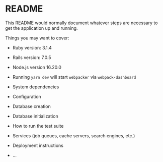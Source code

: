# README

This README would normally document whatever steps are necessary to get the
application up and running.

Things you may want to cover:

* Ruby version: 3.1.4

* Rails version: 7.0.5

* Node.js version 16.20.0

* Running `yarn dev` will start `webpacker` via `webpack-dashboard`

* System dependencies

* Configuration

* Database creation

* Database initialization

* How to run the test suite

* Services (job queues, cache servers, search engines, etc.)

* Deployment instructions

* ...
